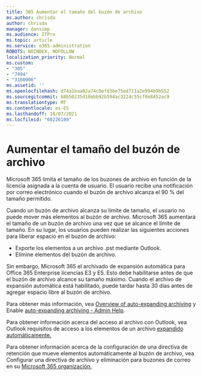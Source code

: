 ```yaml
---
title: 305 Aumentar el tamaño del buzón de archivo
ms.author: chrisda
author: chrisda
manager: dansimp
ms.audience: ITPro
ms.topic: article
ms.service: o365-administration
ROBOTS: NOINDEX, NOFOLLOW
localization_priority: Normal
ms.custom:
- "305"
- "7494"
- "3100006"
ms.assetid: ''
ms.openlocfilehash: d74a1baa02a74c8efd3be75ed711a2e994b9b552
ms.sourcegitcommit: 68b50235d10ebb92b594ac3224c55cf0e8452ac9
ms.translationtype: MT
ms.contentlocale: es-ES
ms.lasthandoff: 10/07/2021
ms.locfileid: "60226109"
---
```

# <a name="increase-the-archive-mailbox-size"></a>Aumentar el tamaño del buzón de archivo

Microsoft 365 limita el tamaño de los buzones de archivo en función de la licencia asignada a la cuenta de usuario. El usuario recibe una notificación por correo electrónico cuando el buzón de archivo alcanza el 90 % del tamaño permitido.

Cuando un buzón de archivo alcanza su límite de tamaño, el usuario no puede mover más elementos al buzón de archivo. Microsoft 365 aumentará el tamaño de un buzón de archivo una vez que se alcance el límite de tamaño. En su lugar, los usuarios pueden realizar las siguientes acciones para liberar espacio en el buzón de archivo:

- Exporte los elementos a un archivo .pst mediante Outlook.
- Elimine elementos del buzón de archivo.

Sin embargo, Microsoft 365 el archivado de expansión automática para Office 365 Enterprise licencias E3 y E5. Esto debe habilitarse antes de que el buzón de archivo alcance su tamaño máximo. Cuando el archivo de expansión automática está habilitado, puede tardar hasta 30 días antes de agregar espacio libre al buzón de archivo.

Para obtener más información, vea [Overview of auto-expanding archiving](https://docs.microsoft.com/microsoft-365/compliance/autoexpanding-archiving) y Enable [auto-expanding archiving - Admin Help](https://docs.microsoft.com/microsoft-365/compliance/enable-autoexpanding-archiving).

Para obtener información acerca del acceso al archivo con Outlook, vea Outlook requisitos de acceso a los elementos de un archivo [expandido automáticamente.](https://docs.microsoft.com/microsoft-365/compliance/autoexpanding-archiving#outlook-requirements-for-accessing-items-in-an-auto-expanded-archive)

Para obtener información acerca de la configuración de una directiva de retención que mueve elementos automáticamente al buzón de archivo, vea Configurar una directiva de archivo y eliminación para buzones de correo en su [Microsoft 365 organización.](https://docs.microsoft.com//microsoft-365/compliance/set-up-an-archive-and-deletion-policy-for-mailboxes)